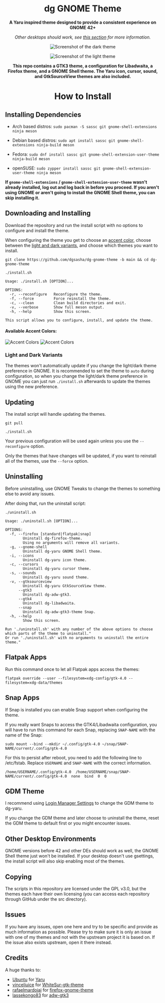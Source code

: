 <div align="center">

# dg GNOME Theme
**A Yaru inspired theme designed to provide a consistent experience on GNOME 42+**

*Other desktops should work, see [this section](#other-desktop-environments) for more information.*

![Screenshot of the dark theme](.github/images/dark.png)

![Screenshot of the light theme](.github/images/light.png)

**This repo contains a GTK3 theme, a configuration for Libadwaita, a Firefox theme, and a GNOME Shell theme. The Yaru icon, cursor, sound, and GtkSourceView themes are also included.**

# How to Install

</div>

## Installing Dependencies

- Arch based distros: `sudo pacman -S sassc git gnome-shell-extensions ninja meson`

- Debian based distros: `sudo apt install sassc git gnome-shell-extensions ninja-build meson`

- Fedora: `sudo dnf install sassc git gnome-shell-extension-user-theme ninja-build meson`

- openSUSE: `sudo zypper install sassc git gnome-shell-extension-user-theme ninja meson`

**If `gnome-shell-extensions` / `gnome-shell-extension-user-theme` wasn't already installed, log out and log back in before you proceed. If you aren't using GNOME or aren't going to install the GNOME Shell theme, you can skip installing it.**

## Downloading and Installing
Download the repository and run the install script with no options to configure and install the theme.

When configuring the theme you get to choose an [accent color](#available-accent-colors), choose between the [light and dark variants](#light-and-dark-variants), and choose which themes you want to install.
```
git clone https://github.com/dgsasha/dg-gnome-theme -b main && cd dg-gnome-theme
```
```
./install.sh
```
```
Usage: ./install.sh [OPTION]...

OPTIONS:
  -r, --reconfigure   Reconfigure the theme.
  -f, --force         Force reinstall the theme.
  -c, --clean         Clean build directories and exit.
  -v, --verbose       Show full meson output.
  -h, --help          Show this screen.

This script allows you to configure, install, and update the theme.
```

#### Available Accent Colors:
![Accent Colors](.github/images/accents-dark.svg#gh-dark-mode-only)
![Accent Colors](.github/images/accents-light.svg#gh-light-mode-only)

### Light and Dark Variants
The themes won't automatically update if you change the light/dark theme preference in GNOME. It is recommended to set the theme to `auto` during configuration, so when you change the light/dark theme preference in GNOME you can just run `./install.sh` afterwards to update the themes using the new preference.

## Updating
The install script will handle updating the themes.
```
git pull
```
```
./install.sh
```

Your previous configuration will be used again unless you use the `--reconfigure` option.

Only the themes that have changes will be updated, if you want to reinstall all of the themes, use the `--force` option.

## Uninstalling
Before uninstalling, use GNOME Tweaks to change the themes to something else to avoid any issues. 

After doing that, run the uninstall script:
```
./uninstall.sh
```
```
Usage: ./uninstall.sh [OPTION]...

OPTIONS:
  -f, --firefox [standard|flatpak|snap]
        Uninstall dg-firefox-theme.
        Using no arguments will remove all variants.
  -g, --gnome-shell
        Uninstall dg-yaru GNOME Shell theme.
  -i, --icons
        Uninstall dg-yaru icon theme.
  -c, --cursors
        Uninstall dg-yaru cursor theme.
  -s, --sounds
        Uninstall dg-yaru sound theme.
  -v, --gtksourceview
        Uninstall dg-yaru GtkSourceView theme.
      --gtk3
        Uninstall dg-adw-gtk3.
      --gtk4
        Uninstall dg-libadwaita.
      --snap
        Uninstall dg-adw-gtk3-theme Snap.
  -h, --help
        Show this screen.

Run './uninstall.sh' with any number of the above options to choose which parts of the theme to uninstall."
Or run './uninstall.sh' with no arguments to uninstall the entire theme."
```

## Flatpak Apps
Run this command once to let all Flatpak apps access the themes:
```
flatpak override --user --filesystem=xdg-config/gtk-4.0 --filesystem=xdg-data/themes
```

## Snap Apps
If Snap is installed you can enable Snap support when configuring the theme.

If you really want Snaps to access the GTK4/Libadwaita configuration, you will have to run this command for each Snap, replacing `SNAP-NAME` with the name of the Snap:
```
sudo mount --bind --mkdir ~/.config/gtk-4.0 ~/snap/SNAP-NAME/current/.config/gtk-4.0
```
For this to persist after reboot, you need to add the following line to /etc/fstab. Replace `USERNAME` and `SNAP-NAME` with the correct information.
```
/home/USERNAME/.config/gtk-4.0  /home/USERNAME/snap/SNAP-NAME/current/.config/gtk-4.0  none  bind  0  0
```

## GDM Theme
I recommend using [Login Manager Settings](https://github.com/realmazharhussain/gdm-settings) to change the GDM theme to dg-yaru.

If you change the GDM theme and later choose to uninstall the theme, reset the GDM theme to default first or you might encounter issues.

## Other Desktop Environments
GNOME versions before 42 and other DEs should work as well, the GNOME Shell theme just won't be installed. If your desktop doesn't use gsettings, the install script will also skip enabling most of the themes.

## Copying
The scripts in this repository are licensed under the GPL v3.0, but the themes each have their own licensing (you can access each repository through GitHub under the src directory).

## Issues
If you have any issues, open one here and try to be specific and provide as much information as possible. Please try to make sure it is only an issue with one of my themes and not with the upstream project it is based on. If the issue also exists upstream, open it there instead.

## Credits
A huge thanks to:
- [Ubuntu](https://ubuntu.com/) for [Yaru](https://github.com/ubuntu/yaru)
- [vinceliuice](https://github.com/vinceliuice) for [WhiteSur-gtk-theme](https://github.com/vinceliuice/WhiteSur-gtk-theme)
- [rafaelmardojai](https://github.com/rafaelmardojai) for [firefox-gnome-theme](https://github.com/rafaelmardojai/firefox-gnome-theme)
- [lassekongo83](https://github.com/lassekongo83) for [adw-gtk3](https://github.com/lassekongo83/adw-gtk3)
